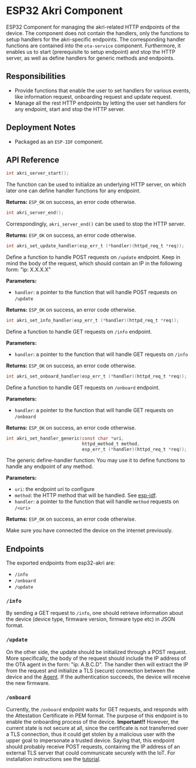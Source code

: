 # ESP32 Akri Component

ESP32 Component for managing the akri-related HTTP endpoints of the device.
The component does not contain the handlers, only the functions to setup
handlers for the akri-specific endpoints. The corresponding handler functions
are contained into the `ota-service` component. Furthermore, it enables us to
start (prerequisite to setup endpoint) and stop the HTTP server, as well as
define handlers for generic methods and endpoints.

## Responsibilities

- Provide functions that enable the user to set handlers for various events, like information request, onboarding request and update request.
- Manage all the rest HTTP endpoints by letting the user set handlers for any endpoint, start and stop the HTTP server.

## Deployment Notes

- Packaged as an `ESP-IDF` component.

## API Reference

```c
int akri_server_start();
```

The function can be used to initialize an underlying HTTP
server, on which later one can define handler functions for
any endpoint.

**Returns:** `ESP_OK` on success, an error code otherwise.

```c
int akri_server_end();
```

Correspondingly, `akri_server_end()` can be used to stop the
HTTP server.

**Returns:** `ESP_OK` on success, an error code otherwise.

```c
int akri_set_update_handler(esp_err_t (*handler)(httpd_req_t *req));
```

Define a function to handle POST requests on `/update` endpoint.
Keep in mind the body of the request, which should contain an IP
in the following form: "ip: X.X.X.X"

**Parameters:**

- `handler`: a pointer to the function that will handle POST requests on `/update`

**Returns:** `ESP_OK` on success, an error code otherwise.

```c
int akri_set_info_handler(esp_err_t (*handler)(httpd_req_t *req));
```

Define a function to handle GET requests on `/info` endpoint.

**Parameters:**

- `handler`: a pointer to the function that will handle GET requests on `/info`

**Returns:** `ESP_OK` on success, an error code otherwise.

```c
int akri_set_onboard_handler(esp_err_t (*handler)(httpd_req_t *req));
```

Define a function to handle GET requests on `/onboard` endpoint.

**Parameters:**

- `handler`: a pointer to the function that will handle GET requests on `/onboard`

**Returns:** `ESP_OK` on success, an error code otherwise.

```c
int akri_set_handler_generic(const char *uri,
                             httpd_method_t method,
                             esp_err_t (*handler)(httpd_req_t *req));
```

The generic define-handler function: You may use it to define
functions to handle any endpoint of any method.

**Parameters:**

- `uri`: the endpoint uri to configure
- `method`: the HTTP method that will be handled. See [esp-idf](https://docs.espressif.com/projects/esp-idf/en/stable/esp32/api-reference/protocols/esp_http_server.html).
- `handler`: a pointer to the function that will handle `method` requests on `/<uri>`

**Returns:** `ESP_OK` on success, an error code otherwise.

Make sure you have connected the device on the internet previously.

## Endpoints

The exported endpoints from esp32-akri are:

- `/info`
- `/onboard`
- `/update`

### `/info`

By sending a GET request to `/info`, one should retrieve information about the
device (device type, firmware version, firmware type etc) in JSON format.

### `/update`

On the other side, the update should be initialized through a POST request.
More specifically, the body of the request should include the IP address of the
OTA agent in the form: "ip: A.B.C.D". The handler then will extract the IP from
the request and initialize a TLS (secure) connection between the device and the
[Agent](/components/ota-agent). If the authentication succeeds, the device will receive the new
firmware.

### `/onboard`

Currently, the `/onboard` endpoint waits for GET requests, and responds with
the Attestation Certificate in PEM format. The purpose of this endpoint is to
enable the onboarding process of the device. **Important!!** However, the
current state is not secure at all, since the certificate is not transferred
over a TLS connection, thus it could get stolen by a malicious user with the
upper goal to impersonate a trusted device. Saying that, this endpoint should
probably receive POST requests, containing the IP address of an external TLS
server that could communicate securely with the IoT.
For installation instructions see the [tutorial](/tutorials/akri-esp32).

